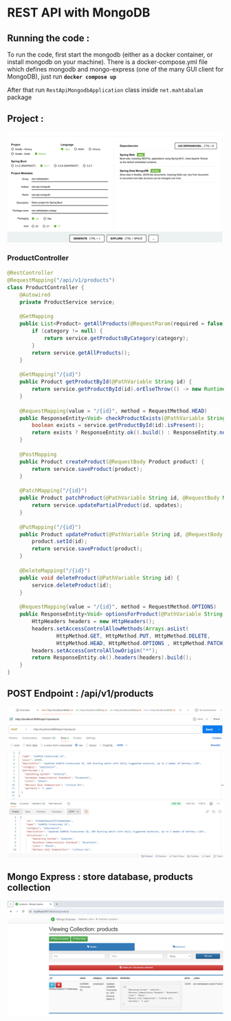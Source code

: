 # REST API with MongoDB

## Running the code :

To run the code, first start the mongodb (either as a docker container, or install mongodb on your machine). There is a docker-compose.yml file which defines mongodb and mongo-express (one of the many GUI client for MongoDB), just run **`docker compose up`**

After that run `RestApiMongodbApplication` class inside `net.mahtabalam` package

## Project :

!["Spring project"](images/spring-project.png?raw=true)

### ProductController 
```java
@RestController
@RequestMapping("/api/v1/products")
class ProductController {
    @Autowired
    private ProductService service;

    @GetMapping
    public List<Product> getAllProducts(@RequestParam(required = false) String category) {
        if (category != null) {
            return service.getProductsByCategory(category);
        }
        return service.getAllProducts();
    }

    @GetMapping("/{id}")
    public Product getProductById(@PathVariable String id) {
        return service.getProductById(id).orElseThrow(() -> new RuntimeException("Product not found"));
    }

    @RequestMapping(value = "/{id}", method = RequestMethod.HEAD)
    public ResponseEntity<Void> checkProductExists(@PathVariable String id) {
        boolean exists = service.getProductById(id).isPresent();
        return exists ? ResponseEntity.ok().build() : ResponseEntity.notFound().build();
    }

    @PostMapping
    public Product createProduct(@RequestBody Product product) {
        return service.saveProduct(product);
    }

    @PatchMapping("/{id}")
    public Product patchProduct(@PathVariable String id, @RequestBody Map<String, Object> updates) {
        return service.updatePartialProduct(id, updates);
    }

    @PutMapping("/{id}")
    public Product updateProduct(@PathVariable String id, @RequestBody Product product) {
        product.setId(id);
        return service.saveProduct(product);
    }

    @DeleteMapping("/{id}")
    public void deleteProduct(@PathVariable String id) {
        service.deleteProduct(id);
    }

    @RequestMapping(value = "/{id}", method = RequestMethod.OPTIONS)
    public ResponseEntity<Void> optionsForProduct(@PathVariable String id) {
        HttpHeaders headers = new HttpHeaders();
        headers.setAccessControlAllowMethods(Arrays.asList(
                HttpMethod.GET, HttpMethod.PUT, HttpMethod.DELETE,
                HttpMethod.HEAD, HttpMethod.OPTIONS , HttpMethod.PATCH));
        headers.setAccessControlAllowOrigin("*");
        return ResponseEntity.ok().headers(headers).build();
    }
}
```

## POST Endpoint : /api/v1/products

!["Post Endpoint"](images/post-endpoint.png?raw=true)

## Mongo Express : store database, products collection

!["Mongo Express"](images/mongo-express.png?raw=true)

